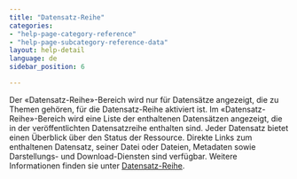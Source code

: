 ```yaml
---
title: "Datensatz-Reihe"
categories:
- "help-page-category-reference"
- "help-page-subcategory-reference-data"
layout: help-detail
language: de
sidebar_position: 6

---
```


Der &laquo;Datensatz-Reihe&raquo;-Bereich wird nur für Datensätze angezeigt, die zu Themen gehören, für die Datensatz-Reihe aktiviert ist. Im &laquo;Datensatz-Reihe&raquo;-Bereich wird eine Liste der enthaltenen Datensätzen angezeigt, die in der veröffentlichten Datensatzreihe enthalten sind. Jeder Datensatz bietet einen Überblick über den Status der Ressource. Direkte Links zum enthaltenen Datensatz, seiner Datei oder Dateien, Metadaten sowie Darstellungs- und Download-Diensten sind verfügbar. Weitere Informationen finden sie unter [Datensatz-Reihe](../../create-manage-datasets/create-dataset-series/2014-01-01-dataset-series.md).
